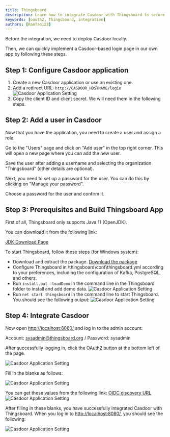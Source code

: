 ```yaml
---
title: Thingsboard
description: Learn how to integrate Casdoor with Thingsboard to secure your applications
keywords: [oauth2, Thingsboard, integration]
authors: [RanTao123]
---
```


Before the integration, we need to deploy Casdoor locally.

Then, we can quickly implement a Casdoor-based login page in our own app by following these steps.

## Step 1: Configure Casdoor application

1. Create a new Casdoor application or use an existing one.
2. Add a redirect URL: `http://CASDOOR_HOSTNAME/login`
   ![Casdoor Application Setting](/img/integration/java/Thingsboard/img_6.png)
3. Copy the client ID and client secret. We will need them in the following steps.

## Step 2: Add a user in Casdoor

Now that you have the application, you need to create a user and assign a role.

Go to the "Users" page and click on "Add user" in the top right corner. This will open a new page where you can add the new user.

Save the user after adding a username and selecting the organization "Thingsboard" (other details are optional).

Next, you need to set up a password for the user. You can do this by clicking on "Manage your password".

Choose a password for the user and confirm it.

## Step 3: Prerequisites and Build Thingsboard App

First of all, Thingsboard only supports Java 11 (OpenJDK).

You can download it from the following link:

[JDK Download Page](https://adoptium.net/zh-CN/)

To start Thingsboard, follow these steps (for Windows system):

* Download and extract the package. [Download the package](https://github.com/thingsboard/thingsboard/releases/download/v3.5/thingsboard-windows-3.5.zip)
* Configure Thingsboard in \thingsboard\conf\thingsboard.yml according to your preferences, including the configuration of Kafka, PostgreSQL, and others.
* Run `install.bat –loadDemo` in the command line in the Thingsboard folder to install and add demo data.
  ![Casdoor Application Setting](/img/integration/java/Thingsboard/img_5.png)
* Run `net start thingsboard` in the command line to start Thingsboard. You should see the following output:
  ![Casdoor Application Setting](/img/integration/java/Thingsboard/img_4.png)

## Step 4: Integrate Casdoor

Now open <http://localhost:8080/> and log in to the admin account:

Account: <sysadmin@thingsboard.org> / Password: sysadmin

After successfully logging in, click the OAuth2 button at the bottom left of the page.

![Casdoor Application Setting](/img/integration/java/Thingsboard/img_3.png)

Fill in the blanks as follows:

![Casdoor Application Setting](/img/integration/java/Thingsboard/img_2.png)

You can get these values from the following link:
[OIDC discovery URL](https://casdoor.org/docs/how-to-connect/oidc-client#oidc-discovery/)
![Casdoor Application Setting](/img/integration/java/Thingsboard/img_1.png)

After filling in these blanks, you have successfully integrated Casdoor with Thingsboard. When you log in to <http://localhost:8080/>, you should see the following:

![Casdoor Application Setting](/img/integration/java/Thingsboard/integrate.gif)

